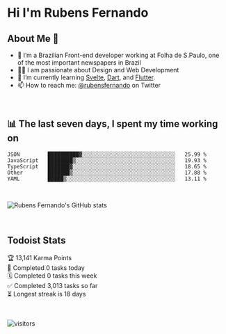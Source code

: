 # Hi I'm Rubens Fernando

## About Me 🚀

- 🌱 I’m a Brazilian Front-end developer working at Folha de S.Paulo, one of the most important newspapers in Brazil
- 👨‍💻 I am passionate about Design and Web Development
- 📖 I’m currently learning [Svelte](https://svelte.dev/), [Dart](https://dart.dev/), and [Flutter](https://flutter.dev/).
- 📫 How to reach me: [@rubensfernando](https://twitter.com/rubensfernando) on Twitter

<br />

## 📊 The last seven days, I spent my time working on

<!--START_SECTION:waka-->
```text
JSON         ██████████▓░░░░░░░░░░░░░░░░░░░░░░░░░░░░░░   25.99 % 
JavaScript   ████████▒░░░░░░░░░░░░░░░░░░░░░░░░░░░░░░░░   19.93 % 
TypeScript   ███████▓░░░░░░░░░░░░░░░░░░░░░░░░░░░░░░░░░   18.65 % 
Other        ███████▒░░░░░░░░░░░░░░░░░░░░░░░░░░░░░░░░░   17.88 % 
YAML         █████▒░░░░░░░░░░░░░░░░░░░░░░░░░░░░░░░░░░░   13.11 % 
```
<!--END_SECTION:waka-->

<br />

![Rubens Fernando's GitHub stats](https://github-readme-stats.vercel.app/api?username=rubensfernando&show_icons=true&hide_border=true)

<br />

## Todoist Stats

<!-- TODO-IST:START -->
🏆  13,141 Karma Points           
🌸  Completed 0 tasks today           
🗓  Completed 0 tasks this week           
✅  Completed 3,013 tasks so far           
⏳  Longest streak is 18 days
<!-- TODO-IST:END -->

<br>

![visitors](https://visitor-badge.laobi.icu/badge?page_id=rubensfernando.rubensfernando)
